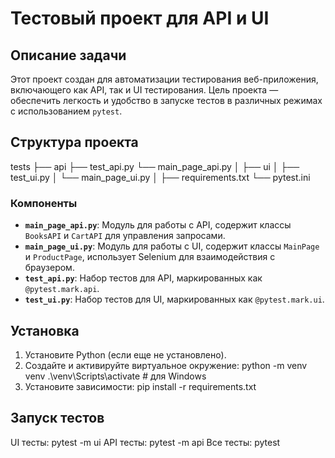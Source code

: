 # Тестовый проект для API и UI

## Описание задачи

Этот проект создан для автоматизации тестирования веб-приложения, включающего как API, так и UI тестирования. 
Цель проекта — обеспечить легкость и удобство в запуске тестов в различных режимах с использованием `pytest`.

## Структура проекта

  tests
    ├── api
    ├── test_api.py
    └── main_page_api.py
    │
    ├── ui
    │   ├── test_ui.py
    │   └── main_page_ui.py
    │
    ├── requirements.txt
    └── pytest.ini

### Компоненты

- **`main_page_api.py`**: Модуль для работы с API, содержит классы `BooksAPI` и `CartAPI` для управления запросами.
- **`main_page_ui.py`**: Модуль для работы с UI, содержит классы `MainPage` и `ProductPage`, использует Selenium для взаимодействия с браузером.
- **`test_api.py`**: Набор тестов для API, маркированных как `@pytest.mark.api`.
- **`test_ui.py`**: Набор тестов для UI, маркированных как `@pytest.mark.ui`.
  
## Установка

1. Установите Python (если еще не установлено).
2. Создайте и активируйте виртуальное окружение: python -m venv venv .\venv\Scripts\activate   # для Windows
3. Установите зависимости: pip install -r requirements.txt

## Запуск тестов

UI тесты: pytest -m ui
API тесты: pytest -m api
Все тесты: pytest

